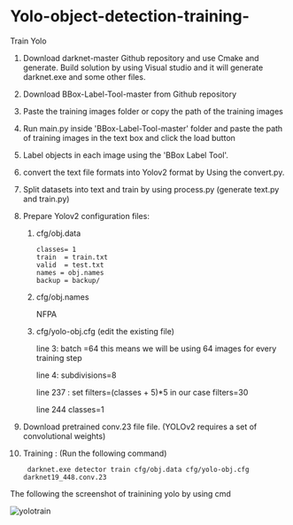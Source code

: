 # Yolo-object-detection-training-

Train Yolo


1. Download darknet-master Github repository and use Cmake and generate. Build solution by using
   Visual studio and it will generate darknet.exe and some other files.

2. Download BBox-Label-Tool-master from Github repository 

3. Paste the training images folder or copy the path of the training images

4. Run main.py inside 'BBox-Label-Tool-master' folder and paste the path of training images in the text box and click the load button

5. Label objects in each image using the 'BBox Label Tool'.

6. convert the text file formats into Yolov2 format by Using the convert.py.

7. Split datasets into text and train by using process.py (generate text.py and train.py)

8. Prepare Yolov2 configuration files:

   1) cfg/obj.data
     
          classes= 1  
          train  = train.txt  
          valid  = test.txt  
          names = obj.names  
          backup = backup/  

    2) cfg/obj.names
           
          NFPA

    3) cfg/yolo-obj.cfg  (edit the existing file)

          line 3: batch =64  this means we will be using 64 images for every training step
           
          line 4: subdivisions=8
  
          line 237 : set filters=(classes + 5)*5 in our case filters=30

          line 244 classes=1

9.  Download pretrained conv.23 file file. (YOLOv2 requires a set of convolutional weights)

10. Training :  (Run the following command)

         darknet.exe detector train cfg/obj.data cfg/yolo-obj.cfg darknet19_448.conv.23
         
         
 The following the screenshot of trainining yolo by using cmd     
         
   ![yolotrain](https://user-images.githubusercontent.com/39676803/63241416-3eab0880-c271-11e9-87d2-eeab9f230d5b.PNG)
   
 



          
